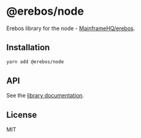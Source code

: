 # @erebos/node

Erebos library for the node - [MainframeHQ/erebos](https://github.com/MainframeHQ/erebos).

## Installation

```sh
yarn add @erebos/node
```

## API

See the [library documentation](../../docs/README.md).

## License

MIT
